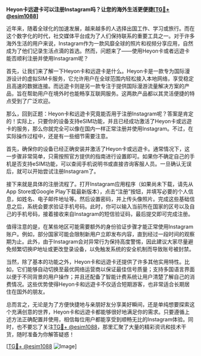 **Heyon卡远遊卡可以注册Instagram吗？让您的海外生活更便捷[[TG💪+ @esim1088](https://t.me/s/esim1088)]**

近年来，随着全球化的加速发展，越来越多的人选择出国工作、学习或旅行。而在这个数字化的时代，社交媒体平台成为了人们保持联系的重要工具之一。对于许多海外生活的用户来说，Instagram作为一款风靡全球的照片和视频分享应用，自然成为了他们记录生活点滴的首选。然而，问题来了——使用Heyon卡或者远遊卡能否顺利注册并使用Instagram呢？

首先，让我们来了解一下Heyon卡和远遊卡是什么。Heyon卡是一款专为国际漫游设计的虚拟SIM卡服务，它允许用户在全球范围内轻松接入本地网络，享受稳定且高速的数据连接。而远遊卡则是另一款专注于提供国际漫游流量解决方案的产品，旨在帮助用户在境外时也能畅享互联网服务。这两款产品都以其灵活便捷的特点受到了广泛欢迎。

那么，回到正题：Heyon卡和远遊卡究竟能否用于注册Instagram呢？答案是肯定的！实际上，只要你的设备支持eSIM功能，并且已经成功激活了Heyon卡或远遊卡的服务，那么你就完全可以像在国内一样正常注册并使用Instagram。不过，在实际操作过程中，还是有一些细节需要注意。

首先，确保你的设备已经正确安装并激活了Heyon卡或远遊卡。通常情况下，这一步骤非常简单，只需按照官方提供的指南进行设置即可。如果你不确定自己的手机是否支持eSIM功能，可以查阅手机说明书或直接咨询客服人员。一旦确认无误后，就可以开始尝试注册Instagram了。

接下来就是具体的注册流程了。打开Instagram应用程序（如果尚未下载，请先从App Store或Google Play下载最新版本），点击“注册”按钮，并填写必要的个人信息，如姓名、电子邮件地址等。然后设置密码，并上传头像照片。完成这些基础信息之后，系统会要求验证手机号码。此时，你可以输入当前所在国家的区号以及自己的手机号码，接着接收来自Instagram的短信验证码，最后提交即可完成注册。

值得注意的是，在某些地区可能需要额外的身份验证步骤才能正常使用Instagram账户。例如，部分国家可能会限制新用户立即发布内容，直到经过一段时间的观察期为止。此外，由于Instagram会对异常行为保持高度警惕，因此建议大家尽量避免频繁切换IP地址或更改登录设备，以免触发系统的安全机制而导致账号被封禁。

当然，除了基本的功能之外，Heyon卡和远遊卡还提供了许多其他实用特性。比如，它们能够自动切换至最优网络运营商以保证最佳信号质量；支持多国语言界面以便于不同背景的用户操作；并且还配备了智能计费系统让用户清楚了解自己的消费情况。这些优势使得Heyon卡和远遊卡不仅适合短期游客，也非常适合长期居住在国外的朋友。

总而言之，无论是为了方便快捷地与亲朋好友分享美好瞬间，还是单纯想要探索这个充满创意的世界，Heyon卡和远遊卡都能够很好地满足你的需求。只要遵循上述方法正确配置并使用，相信每位用户都能享受到顺畅无比的Instagram体验。同时，也不要忘了关注[TG💪+ @esim1088](https://t.me/s/esim1088)，那里汇聚了大量的精彩资讯和技术干货，随时准备为你解答疑惑！

[[TG💪+ @esim1088](https://t.me/s/esim1088) ![Image](https://i.postimg.cc/4NQfJmqS/Snipaste-2025-05-13-00-14-12.png)]